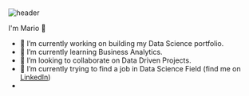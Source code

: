 ### 
![header](https://capsule-render.vercel.app/api?type=slice&color=auto&height=200&section=header&text=Hi%20there!&animation=fadeIn&fontAlign=80&fontAlignY=35)

I'm Mario 👋

- 🔭 I’m currently working on building my Data Science portfolio.
- 🌱 I’m currently learning Business Analytics.
- 👯 I’m looking to collaborate on Data Driven Projects.
- 🌱 I’m currently trying to find a job in Data Science Field (find me on [LinkedIn](https://www.linkedin.com/in/marioemilianogordon/))
- 
<!--
**MarioGordon/MarioGordon** is a ✨ _special_ ✨ repository because its `README.md` (this file) appears on your GitHub profile.

- 
- 📫 How to reach me: ...
- 😄 Pronouns: ...
- ⚡ Fun fact: ...
-->
